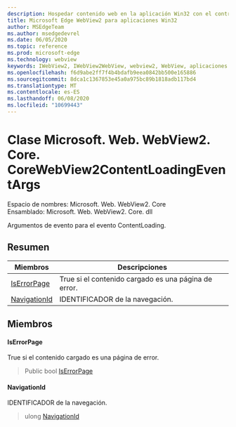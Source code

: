 ```yaml
---
description: Hospedar contenido web en la aplicación Win32 con el control Microsoft Edge WebView2
title: Microsoft Edge WebView2 para aplicaciones Win32
author: MSEdgeTeam
ms.author: msedgedevrel
ms.date: 06/05/2020
ms.topic: reference
ms.prod: microsoft-edge
ms.technology: webview
keywords: IWebView2, IWebView2WebView, webview2, WebView, aplicaciones Win32, Win32, Edge, ICoreWebView2, ICoreWebView2Controller, control de explorador, HTML Edge
ms.openlocfilehash: f6d9abe2ff7f4b4bdafb9eea0842bb500e165886
ms.sourcegitcommit: 8dca1c1367853e45a0a975bc89b1818adb117bd4
ms.translationtype: MT
ms.contentlocale: es-ES
ms.lasthandoff: 06/08/2020
ms.locfileid: "10699443"
---
```

# Clase Microsoft. Web. WebView2. Core. CoreWebView2ContentLoadingEventArgs 

Espacio de nombres: Microsoft. Web. WebView2. Core \
Ensamblado: Microsoft. Web. WebView2. Core. dll

Argumentos de evento para el evento ContentLoading.

## Resumen

 Miembros                        | Descripciones
--------------------------------|---------------------------------------------
[IsErrorPage](#iserrorpage) | True si el contenido cargado es una página de error.
[NavigationId](#navigationid) | IDENTIFICADOR de la navegación.

## Miembros

#### IsErrorPage 

True si el contenido cargado es una página de error.

> Public bool [IsErrorPage](#iserrorpage)

#### NavigationId 

IDENTIFICADOR de la navegación.

> ulong [NavigationId](#navigationid)

